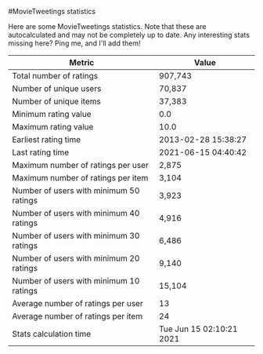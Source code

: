 #MovieTweetings statistics

Here are some MovieTweetings statistics. Note that these are autocalculated and may not be completely up to date. Any interesting stats missing here? Ping me, and I'll add them!

Metric | Value
--- | ---
Total number of ratings                 | 907,743
Number of unique users                  | 70,837
Number of unique items                  | 37,383
Minimum rating value                    | 0.0
Maximum rating value                    | 10.0
Earliest rating time                    | 2013-02-28 15:38:27
Last rating time                        | 2021-06-15 04:40:42
Maximum number of ratings per user      | 2,875
Maximum number of ratings per item      | 3,104
Number of users with minimum 50 ratings | 3,923
Number of users with minimum 40 ratings | 4,916
Number of users with minimum 30 ratings | 6,486
Number of users with minimum 20 ratings | 9,140
Number of users with minimum 10 ratings | 15,104
Average number of ratings per user      | 13
Average number of ratings per item      | 24
Stats calculation time                  | Tue Jun 15 02:10:21 2021

